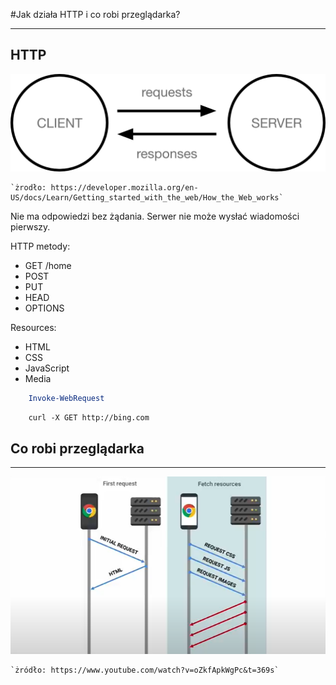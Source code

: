 #Jak działa HTTP i co robi przeglądarka? 
***
## HTTP 
![warstwy](img/simple-client-server.png)

    `żrodło: https://developer.mozilla.org/en-US/docs/Learn/Getting_started_with_the_web/How_the_Web_works`

Nie ma odpowiedzi bez żądania. Serwer nie może wysłać wiadomości pierwszy.

HTTP metody:    
- GET /home
- POST
- PUT
- HEAD
- OPTIONS

Resources:
- HTML
- CSS
- JavaScript
- Media

```powershell
    Invoke-WebRequest
```
```shell
    curl -X GET http://bing.com
```

## Co robi przeglądarka
***

![warstwy](img/browser.png)

    `żródło: https://www.youtube.com/watch?v=oZkfApkWgPc&t=369s`